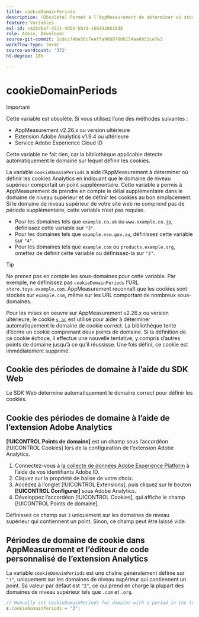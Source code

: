 ```yaml
---
title: cookieDomainPeriods
description: (Obsolète) Permet à l’AppMeasurement de déterminer où stocker les cookies lorsqu’un domaine de niveau supérieur d’un site web contient un point.
feature: Variables
exl-id: c426d6a7-4521-4d50-bb7d-1664920618d8
role: Admin, Developer
source-git-commit: 1cdcc748e50c7eeffa98897006154aa0953ce7e3
workflow-type: tm+mt
source-wordcount: '372'
ht-degree: 18%

---
```


# cookieDomainPeriods

>[!IMPORTANT]
>Cette variable est obsolète. Si vous utilisez l’une des méthodes suivantes :
>
>* AppMeasurement v2.26.x ou version ultérieure
>* Extension Adobe Analytics v1.9.4 ou ultérieure
>* Service Adobe Experience Cloud ID
>
>Cette variable ne fait rien, car la bibliothèque applicable détecte automatiquement le domaine sur lequel définir les cookies.

La variable `cookieDomainPeriods` a aidé l’AppMeasurement à déterminer où définir les cookies Analytics en indiquant que le domaine de niveau supérieur comportait un point supplémentaire. Cette variable a permis à AppMeasurement de prendre en compte le délai supplémentaire dans le domaine de niveau supérieur et de définir les cookies au bon emplacement. Si le domaine de niveau supérieur de votre site web ne comprend pas de période supplémentaire, cette variable n’est pas requise.

* Pour les domaines tels que `example.co.uk` ou `www.example.co.jp`, définissez cette variable sur `"3"`.
* Pour les domaines tels que `example.nsw.gov.au`, définissez cette variable sur `"4"`.
* Pour les domaines tels que `example.com` ou `products.example.org`, omettez de définir cette variable ou définissez-la sur `"2"`.

>[!TIP]
>
>Ne prenez pas en compte les sous-domaines pour cette variable. Par exemple, ne définissez pas `cookieDomainPeriods` l’URL `store.toys.example.com`. AppMeasurement reconnaît que les cookies sont stockés sur `example.com`, même sur les URL comportant de nombreux sous-domaines.

Pour les mises en oeuvre sur AppMeasurement v2.26.x ou version ultérieure, le cookie [`s_ac`](https://experienceleague.adobe.com/fr/docs/core-services/interface/data-collection/cookies/analytics) est utilisé pour aider à déterminer automatiquement le domaine de cookie correct. La bibliothèque tente d’écrire un cookie comprenant deux points de domaine. Si la définition de ce cookie échoue, il effectue une nouvelle tentative, y compris d’autres points de domaine jusqu’à ce qu’il réussisse. Une fois défini, ce cookie est immédiatement supprimé.

## Cookie des périodes de domaine à l’aide du SDK Web

Le SDK Web détermine automatiquement le domaine correct pour définir les cookies.

## Cookie des périodes de domaine à l’aide de l’extension Adobe Analytics

**[!UICONTROL Points de domaine]** est un champ sous l’accordéon [!UICONTROL Cookies] lors de la configuration de l’extension Adobe Analytics.

1. Connectez-vous à [la collecte de données Adobe Experience Platform](https://experience.adobe.com/data-collection) à l’aide de vos identifiants Adobe ID.
1. Cliquez sur la propriété de balise de votre choix.
1. Accédez à l’onglet [!UICONTROL Extensions], puis cliquez sur le bouton **[!UICONTROL Configurer]** sous Adobe Analytics.
1. Développez l’accordéon [!UICONTROL Cookies], qui affiche le champ [!UICONTROL Points de domaine].

Définissez ce champ sur `3` uniquement sur les domaines de niveau supérieur qui contiennent un point. Sinon, ce champ peut être laissé vide.

## Périodes de domaine de cookie dans AppMeasurement et l’éditeur de code personnalisé de l’extension Analytics

La variable `cookieDomainPeriods` est une chaîne généralement définie sur `"3"`, uniquement sur les domaines de niveau supérieur qui contiennent un point. Sa valeur par défaut est `"2"`, ce qui prend en charge la plupart des domaines de niveau supérieur tels que `.com` et `.org`.

```js
// Manually set cookieDomainPeriods for domains with a period in the top-level domain, such as www.example.co.uk
s.cookieDomainPeriods = "3";
```
